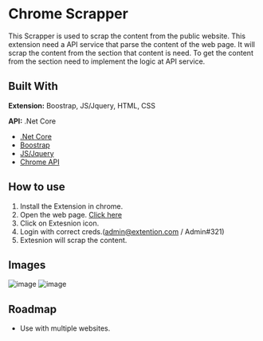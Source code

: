 ﻿
# Chrome Scrapper

This Scrapper is used to scrap the content from the public website. This extension need a API service that parse the content of the web page. It will scrap the content from  the section that content is need. To get the content from the section need to implement the logic at API service.


## Built With

**Extension:** Boostrap, JS/Jquery, HTML, CSS 

**API:** .Net Core


- [.Net Core ][.net core]
- [Boostrap][bootstrap]
- [JS/Jquery][jquery]
- [Chrome API][chrome]

[.net core]: https://dotnet.microsoft.com/en-us/apps/aspnet
[bootstrap]: https://getbootstrap.com/docs/4.3/getting-started/introduction/
[jquery]: https://jquery.com/ 
[chrome]: https://developer.chrome.com/docs/extensions/reference/api/tabs
[page link]: https://www.magicbricks.com/propertyDetails/3-BHK-1610-Sq-ft-Multistorey-Apartment-FOR-Sale-Zirakpur-in-Chandigarh&id=4d423731353231333539


## How to use


1. Install the Extension in chrome.
2. Open the web page. [Click here][page link]
3. Click on Extesnion icon.
4. Login with correct creds.(admin@extention.com / Admin#321)
5. Extesnion will scrap the content.    
## Images

![image](
https://github.com/lpsunilkumar007/chrome_extension_scrapper/assets/102805782/3943a29d-cb54-410a-95c8-3c26fe5ed369)
![image](
https://github.com/lpsunilkumar007/chrome_extension_scrapper/assets/102805782/33f123bb-e577-4e49-a2e0-816b3f95e7c3)


## Roadmap

- Use with multiple websites.



